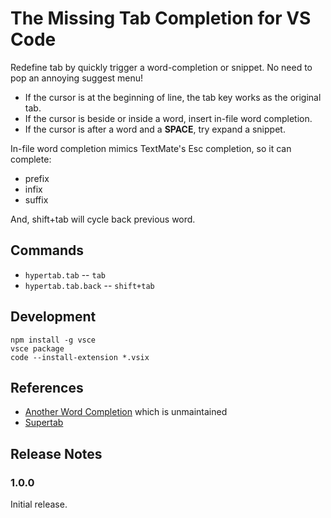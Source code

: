 # The Missing Tab Completion for VS Code

Redefine tab by quickly trigger a word-completion or snippet. No need to pop an annoying suggest menu!

- If the cursor is at the beginning of line, the tab key works as the original tab.
- If the cursor is beside or inside a word, insert in-file word completion.
- If the cursor is after a word and a **SPACE**, try expand a snippet.

In-file word completion mimics TextMate's Esc completion, so it can complete:

- prefix
- infix
- suffix

And, shift+tab will cycle back previous word.

## Commands

- `hypertab.tab`  -- `tab`
- `hypertab.tab.back` -- `shift+tab`

## Development

    npm install -g vsce
    vsce package
    code --install-extension *.vsix

## References

- [Another Word Completion](https://github.com/getogrand/another-word-completion) which is unmaintained
- [Supertab](https://github.com/ervandew/supertab)

## Release Notes

### 1.0.0

Initial release.
